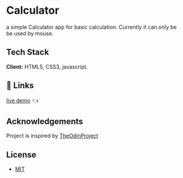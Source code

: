 
# Calculator 

a simple Calculator app for basic calculation. Currently it can only be\
be used by mouse. 





## Tech Stack

**Client:** HTML5, CSS3, javascript.




## 🔗 Links

[live demo](https://akhilbisht798.github.io/Calculator_web/)  👈


## Acknowledgements

Project is inspired by [TheOdinProject](https://www.theodinproject.com/)


## License

- [MIT](https://choosealicense.com/licenses/mit/)
